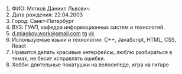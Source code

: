 1. ФИО: Мягков Даниил Львович
2. Дата рождения: 22.04.2003
3. Город: Санкт-Петербург
4. ВУЗ: ГУАП, кафедра информационных систем и технологий.
5. <a href='d.miagkov.work@gmail.com'>d.miagkov.work@gmail.com</a> <a style='color:black' href="https://t.me/daniil_miagkov_l">tg</a> <a href="https://vk.com/daniil_miagkov">vk</a>
8. Используемые языки и технологии: C++, JavaScript, HTML, CSS, React
9. Нравится делать красивые интерфейсы, люблю разбираться в темах, не бесит исправлять ошибки.
10. Хобби: длительные покатушки на велосипеде, игра на гитаре
